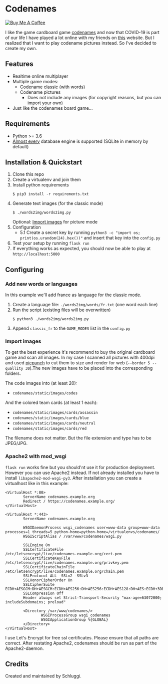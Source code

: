 # Codenames
<a href="https://www.buymeacoffee.com/schluggi" target="_blank"><img src="https://www.buymeacoffee.com/assets/img/custom_images/white_img.png" alt="Buy Me A Coffee" style="height: auto !important;width: auto !important;" ></a>


I like the game cardboard game [codenames](https://en.wikipedia.org/wiki/Codenames_\(board_game\)) and now that COVID-19 is
part of our life I have played a lot online with my friends on [this](https://www.horsepaste.com/) website. But I 
realized that I want to play codename pictures instead. So I've decided to create my own.

## Features
- Realtime online multiplayer
- Multiple game modes:
    - Codename classic (with words)
    - Codename pictures  
        - Does not include any images (for copyright reasons, but you can import your own)
- Just like the codenames board game...

## Requirements
- Python >= 3.6
- [Almost every](https://docs.sqlalchemy.org/en/13/core/engines.html#database-urls) database engine is supported (SQLite
 in memory by default)

## Installation & Quickstart
1. Clone this repo
2. Create a virtualenv and join them
3. Install python requirements
    ```shell script
    $ pip3 install -r requirements.txt   
    ```
4. Generate text images (for the classic mode) 
    ```shell script
    $ ./words2img/words2img.py
    ```
    Optional: [Import images](https://github.com/Schluggi/codenames#import-images) for picture mode
5. Configuration
    - 5.1 Create a secret key by running `python3 -c "import os; print(os.urandom(24).hex())"` and insert that key into the 
`config.py`
6. Test your setup by running `flask run`
7. If everything works as expected, you should now be able to play at `http://localhost:5000` 

## Configuring
### Add new words or languages
In this example we'll add france as language for the classic mode.

1. Create a language file: `./words2img/words/fr.txt` (one word each line)
2. Run the script (existing files will be overwritten)
    ```shell script
    $ python3 ./words2img/words2img.py
    ```
3. Append `classic_fr` to the `GAME_MODES` list in the `config.py`

### Import images
To get the best experience it's recommend to buy the original cardboard game and scan all images. In my case I scanned
all pictures with 400dpi and used [picpunch](https://github.com/Schluggi/picpunch) to cut them to size and render for 
web (`--border 5 --quallity 30`).The new images have to be placed into the corresponding folders.

The code images into (at least 20):
- `codenames/static/images/codes`

And the colored team cards (at least 1 each):
- `codenames/static/images/cards/assassin` 
- `codenames/static/images/cards/blue`
- `codenames/static/images/cards/neutral`
- `codenames/static/images/cards/red`

The filename does not matter. But the file extension and type has to be JPEG/JPG.

### Apache2 with mod_wsgi
`flask run` works fine but you should'nt use it for production deployment. However you can use Apache2 instead. 
If not already installed you have to install `libapache2-mod-wsgi-py3`. After installation you can create a virtualhost
like in this example:

```
<VirtualHost *:80>
        ServerName codenames.example.org
        Redirect / https://codenames.example.org/
</VirtualHost>

<VirtualHost *:443>
        ServerName codenames.example.org
        
        WSGIDaemonProcess wsgi_codenames user=www-data group=www-data processes=1 threads=5 python-home=python-home=/virtualenvs/codenames/
        WSGIScriptAlias / /var/www/codenames/wsgi.py

        SSLEngine On
        SSLCertificateFile /etc/letsencrypt/live/codenames.example.org/cert.pem
        SSLCertificateKeyFile /etc/letsencrypt/live/codenames.example.org/privkey.pem
        SSLCertificateChainFile /etc/letsencrypt/live/codenames.example.org/chain.pem
        SSLProtocol ALL -SSLv2 -SSLv3
        SSLHonorCipherOrder On
        SSLCipherSuite ECDH+AESGCM:DH+AESGCM:ECDH+AES256:DH+AES256:ECDH+AES128:DH+AES:ECDH+3DES:DH+3DES:
        SSLCompression Off
        Header always set Strict-Transport-Security "max-age=63072000; includeSubdomains; preload"

        <Directory /var/www/codenames/>
                WSGIProcessGroup wsgi_codenames
                WSGIApplicationGroup %{GLOBAL}
        </Directory>
</VirtualHost>
```
I use Let's Encrypt for free ssl certificates. Please ensure that all paths are correct. After restating Apache2,
codenames should be run as part of the Apache2-daemon.

## Credits
Created and maintained by Schluggi.
